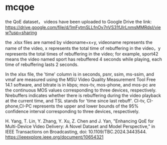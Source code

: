 # mcqoe
the QoE dataset， videos have been uploaded to Google Drive the link: 
https://drive.google.com/file/d/1mFytmSLLfnOv7nVS31fJIrLnmsMMRdsI/view?usp=sharing 

the .xlsx files are named by videoname+x+y, videoname represents the name of the video, x represents the total time of rebuffering in the video，y represents the total times of rebuffering in the video;
for example, sport42 means the video named sport has rebuffered 4 seconds while playing, each time of rebuffering lasts 2 seconds.

In the xlsx file, the 'time' column is in seconds, psnr, ssim, ms-ssim, and vmaf are measured using the MSU Video Quality Measurement Tool Free 14.1 software, and bitrate is in kbps; mos-tv, mos-phone, and mos-pc are the continuous MOS values corresponding to three devices, respectively. Nrebuffers indicates whether there is rebuffering during the video playback at the current time, and TSL stands for 'time since last rebuff'. CI-tv, CI-phone,CI-PC represents the upper and lower bounds of the 95% confidence interval corresponding to three devices, respectively.


H. Yang, T. Lin, Y. Zhang, Y. Xu, Z. Chen and J. Yan, "Enhancing QoE for Multi-Device Video Delivery: A Novel Dataset and Model Perspective," in IEEE Transactions on Broadcasting, doi: 10.1109/TBC.2024.3443544.
https://ieeexplore.ieee.org/document/10654321
